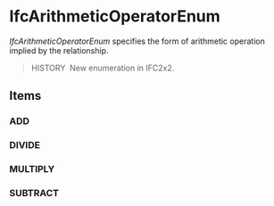 # IfcArithmeticOperatorEnum

_IfcArithmeticOperatorEnum_ specifies the form of arithmetic operation implied by the relationship.

> HISTORY&nbsp; New enumeration in IFC2x2.

## Items

### ADD


### DIVIDE


### MULTIPLY


### SUBTRACT

